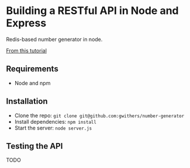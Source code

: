# Building a RESTful API in Node and Express

Redis-based number generator in node.

[From this tutorial](http://scotch.io/tutorials/javascript/build-a-restful-api-using-node-and-express-4)

## Requirements

- Node and npm

## Installation

- Clone the repo: `git clone git@github.com:gwithers/number-generator`
- Install dependencies: `npm install`
- Start the server: `node server.js`

## Testing the API
TODO
